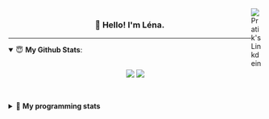 <!--
<a href="https://twitter.com" target="_blank" rel="nofollow">
 <img align="right" alt="Pratik's Twitter" width="22px" src="https://cdn.jsdelivr.net/npm/simple-icons@v3/icons/twitter.svg" />
</a> 

https://www.linkedin.com/in/lenagiacalone/
-->
<a href="https://www.linkedin.com/" target="_blank" rel="nofollow">
 <img align="right" alt="Pratik's Linkdein" width="22px" src="https://cdn.jsdelivr.net/npm/simple-icons@v3/icons/linkedin.svg" />
</a>



<h3 align="center">👋 Hello! I'm Léna.</h3>

---

<!--
**lgiacalo/lgiacalo** is a ✨ _special_ ✨ repository because its `README.md` (this file) appears on your GitHub profile.

Here are some ideas to get you started:

- 🔭 I’m currently working on ...
- 🌱 I’m currently learning ...
- 👯 I’m looking to collaborate on ...
- 🤔 I’m looking for help with ...
- 💬 Ask me about ...
- 📫 How to reach me: ...
- 😄 Pronouns: ...
- ⚡ Fun fact: ...
-->

<details open>
 <summary> 😇 <b>My Github Stats</b>: </summary>
<br>
<p align = "center">
  <img src = "https://github-readme-stats.vercel.app/api?username=lgiacalo&show_icons=true&theme=nord" width="420">
  <img src = "https://github-readme-stats.vercel.app/api/top-langs/?username=lgiacalo&layout=compact&theme=nord">
</p>
 
<br>
<p align = "center">
  <imp src = "https://github-readme-stats.vercel.app/api/wakatime?username=lgiacalo&theme=nord">
</p>

</details>

<details>
 <summary>🤖 <b>My programming stats</b></summary>
 <br>
 
<!--START_SECTION:waka-->
![Lines of code](https://img.shields.io/badge/From%20Hello%20World%20I%27ve%20Written-953369%20lines%20of%20code-blue)

**🐱 My Github Data** 

> 🏆 113 Contributions in the Year 2021
 > 
> 📦 293.6 kB Used in Github's Storage 
 > 
> 🚫 Not Opted to Hire
 > 
> 📜 43 Public Repositories 
 > 
> 🔑 30 Private Repositories  
 > 
**I'm a Night 🦉** 

```text
🌞 Morning    116 commits    ███░░░░░░░░░░░░░░░░░░░░░░   11.97% 
🌆 Daytime    329 commits    ████████░░░░░░░░░░░░░░░░░   33.95% 
🌃 Evening    414 commits    ██████████░░░░░░░░░░░░░░░   42.72% 
🌙 Night      110 commits    ██░░░░░░░░░░░░░░░░░░░░░░░   11.35%

```
📅 **I'm Most Productive on Wednesday** 

```text
Monday       140 commits    ███░░░░░░░░░░░░░░░░░░░░░░   14.45% 
Tuesday      129 commits    ███░░░░░░░░░░░░░░░░░░░░░░   13.31% 
Wednesday    182 commits    ████░░░░░░░░░░░░░░░░░░░░░   18.78% 
Thursday     172 commits    ████░░░░░░░░░░░░░░░░░░░░░   17.75% 
Friday       134 commits    ███░░░░░░░░░░░░░░░░░░░░░░   13.83% 
Saturday     92 commits     ██░░░░░░░░░░░░░░░░░░░░░░░   9.49% 
Sunday       120 commits    ███░░░░░░░░░░░░░░░░░░░░░░   12.38%

```


📊 **This Week I Spent My Time On** 

```text
⌚︎ Time Zone: Europe/Paris

💬 Programming Languages: 
JavaScript               8 hrs 31 mins       ███████████████░░░░░░░░░░   60.57% 
Vue.js                   3 hrs 13 mins       █████░░░░░░░░░░░░░░░░░░░░   22.92% 
SQL                      1 hr 3 mins         ██░░░░░░░░░░░░░░░░░░░░░░░   7.52% 
CSS                      29 mins             ░░░░░░░░░░░░░░░░░░░░░░░░░   3.45% 
JSON                     28 mins             ░░░░░░░░░░░░░░░░░░░░░░░░░   3.43%

🔥 Editors: 
VS Code                  14 hrs 3 mins       █████████████████████████   100.0%

🐱‍💻 Projects: 
remotefr-js-0920-p3-off-h9 hrs 1 min         ████████████████░░░░░░░░░   64.13% 
remotefr-js-0920-p3-off-h5 hrs 2 mins        █████████░░░░░░░░░░░░░░░░   35.86% 
Unknown Project          0 secs              ░░░░░░░░░░░░░░░░░░░░░░░░░   0.01%

💻 Operating System: 
Mac                      14 hrs 3 mins       █████████████████████████   100.0%

```

**I Mostly Code in C** 

```text
C                        26 repos            ████████░░░░░░░░░░░░░░░░░   34.67% 
JavaScript               10 repos            ███░░░░░░░░░░░░░░░░░░░░░░   13.33% 
HTML                     8 repos             ██░░░░░░░░░░░░░░░░░░░░░░░   10.67% 
Shell                    8 repos             ██░░░░░░░░░░░░░░░░░░░░░░░   10.67% 
C++                      4 repos             █░░░░░░░░░░░░░░░░░░░░░░░░   5.33%

```


**Timeline**

![Chart not found](https://raw.githubusercontent.com/lgiacalo/lgiacalo/main/charts/bar_graph.png) 


<!--END_SECTION:waka-->

</details>
